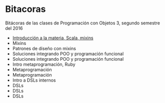 # Bitacoras
Bitácoras de las clases de Programación con Objetos 3, segundo semestre del 2016

 - [Introducción a la materia, Scala, mixins](clase_1.md)
 - Mixins
 - Patrones de diseño con mixins
 - Soluciones integrando POO y programación funcional
 - Soluciones integrando POO y programación funcional
 - Intro metaprogramación, Ruby
 - Metaprogramación
 - Metaprogramación
 - Intro a DSLs internos
 - DSLs
 - DSLs
 - DSLs
